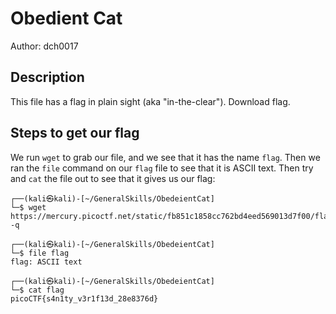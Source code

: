 # Obedient Cat
Author: dch0017

## Description
This file has a flag in plain sight (aka "in-the-clear"). Download flag.

## Steps to get our flag
We run `wget` to grab our file, and we see that it has the name `flag`. Then we ran the `file` command on our `flag` file to see that it is ASCII text. Then try and `cat` the file out to see that it gives us our flag:

```console
┌──(kali㉿kali)-[~/GeneralSkills/ObedeientCat]
└─$ wget https://mercury.picoctf.net/static/fb851c1858cc762bd4eed569013d7f00/flag -q

┌──(kali㉿kali)-[~/GeneralSkills/ObedeientCat]
└─$ file flag
flag: ASCII text

┌──(kali㉿kali)-[~/GeneralSkills/ObedeientCat]
└─$ cat flag
picoCTF{s4n1ty_v3r1f13d_28e8376d}
```